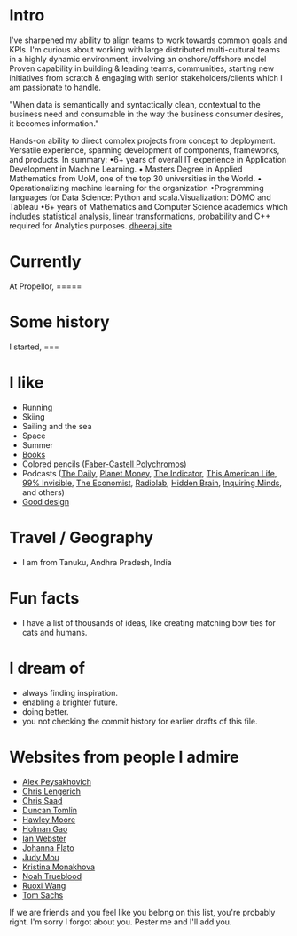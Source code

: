 
# Intro

I've sharpened my ability to align teams to work towards common goals and KPIs. I'm curious about working with large distributed multi-cultural teams in a highly dynamic environment, involving an onshore/offshore model Proven capability in building & leading teams, communities, starting new initiatives from scratch & engaging with senior stakeholders/clients which I am passionate to handle.

"When data is semantically and syntactically clean, contextual to the business need and consumable in the way the business consumer desires, it becomes information."

Hands-on ability to direct complex projects from concept to deployment. Versatile experience, spanning development of components, frameworks, and products. In summary:
•6+ years of overall IT experience in Application Development in Machine Learning.
• Masters Degree in Applied Mathematics from UoM, one of the top 30 universities in the World.
• Operationalizing machine learning for the organization
•Programming languages for Data Science: Python and scala.Visualization: DOMO and Tableau
•6+ years of Mathematics and Computer Science academics which includes statistical analysis, linear transformations, probability and C++ required for Analytics purposes.
[dheeraj site](http://dheerajinampudi.com/)

# Currently

At Propellor, =====

# Some history

I started, ===

# I like

- Running
- Skiing
- Sailing and the sea
- Space
- Summer
- [Books](https://www.goodreads.com/dheerajinampudi)
- Colored pencils ([Faber-Castell Polychromos](https://www.faber-castell.com/products/art-and-graphic/polychromos))
- Podcasts ([The Daily](https://www.nytimes.com/column/the-daily), [Planet Money](https://www.npr.org/sections/money/), [The Indicator](https://www.npr.org/podcasts/510325/the-indicator-from-planet-money), [This American Life](https://www.thisamericanlife.org/), [99% Invisible](https://99percentinvisible.org/episodes/), [The Economist](http://radio.economist.com/), [Radiolab](https://www.wnycstudios.org/shows/radiolab), [Hidden Brain](https://www.npr.org/series/423302056/hidden-brain), [Inquiring Minds](https://inquiring.show), and others)
- [Good design](/)

# Travel / Geography

- I am from Tanuku, Andhra Pradesh, India

# Fun facts

- I have a list of thousands of ideas, like creating matching bow ties for cats and humans.

# I dream of

- always finding inspiration.
- enabling a brighter future.
- doing better.
- you not checking the commit history for earlier drafts of this file.

# Websites from people I admire

- [Alex Peysakhovich](http://alexpeys.github.io/)
- [Chris Lengerich](http://www.chrislengerich.com/)
- [Chris Saad](https://www.chrissaad.com/)
- [Duncan Tomlin](http://duncantomlin.com/)
- [Hawley Moore](http://hawleymoore.com/)
- [Holman Gao](https://golmansax.com/)
- [Ian Webster](http://ianww.com/)
- [Johanna Flato](https://www.johannaflato.com/)
- [Judy Mou](http://www.judymou.com/)
- [Kristina Monakhova](https://kristinamonakhova.com/)
- [Noah Trueblood](http://notrueblood.com/)
- [Ruoxi Wang](http://ruoxiw.com/)
- [Tom Sachs](https://www.tomsachs.org/)

If we are friends and you feel like you belong on this list, you're probably right. I'm sorry I forgot about you. Pester me and I'll add you.
